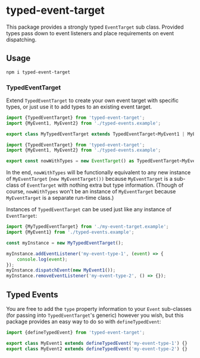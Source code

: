 # typed-event-target

This package provides a strongly typed `EventTarget` sub class. Provided types pass down to event listeners and place requirements on event dispatching.

## Usage

```bash
npm i typed-event-target
```

### TypedEventTarget

Extend `TypedEventTarget` to create your own event target with specific types, or just use it to add types to an existing event target.

<!-- example-link: ./src/readme-examples/my-event-target.example.ts -->

```TypeScript
import {TypedEventTarget} from 'typed-event-target';
import {MyEvent1, MyEvent2} from './typed-events.example';

export class MyTypedEventTarget extends TypedEventTarget<MyEvent1 | MyEvent2> {}
```

<!-- example-link: ./src/readme-examples/adding-types.example.ts -->

```TypeScript
import {TypedEventTarget} from 'typed-event-target';
import {MyEvent1, MyEvent2} from './typed-events.example';

export const nowWithTypes = new EventTarget() as TypedEventTarget<MyEvent1 | MyEvent2>;
```

In the end, `nowWithTypes` will be functionally equivalent to any new instance of `MyEventTarget` (`new MyEventTarget())` because `MyEventTarget` is a sub-class of `EventTarget` with nothing extra but type information. (Though of course, `nowWithTypes` won't be an instance of `MyEventTarget` because `MyEventTarget` is a separate run-time class.)

Instances of `TypedEventTarget` can be used just like any instance of `EventTarget`:

<!-- example-link: ./src/readme-examples/event-target-usage.example.ts -->

```TypeScript
import {MyTypedEventTarget} from './my-event-target.example';
import {MyEvent1} from './typed-events.example';

const myInstance = new MyTypedEventTarget();

myInstance.addEventListener('my-event-type-1', (event) => {
    console.log(event);
});
myInstance.dispatchEvent(new MyEvent1());
myInstance.removeEventListener('my-event-type-2', () => {});
```

## Typed Events

You are free to add the `type` property information to your `Event` sub-classes (for passing into `TypedEventTarget`'s generic) however you wish, but this package provides an easy way to do so with `defineTypedEvent`:

<!-- example-link: ./src/readme-examples/typed-events.example.ts -->

```TypeScript
import {defineTypedEvent} from 'typed-event-target';

export class MyEvent1 extends defineTypedEvent('my-event-type-1') {}
export class MyEvent2 extends defineTypedEvent('my-event-type-2') {}
```
